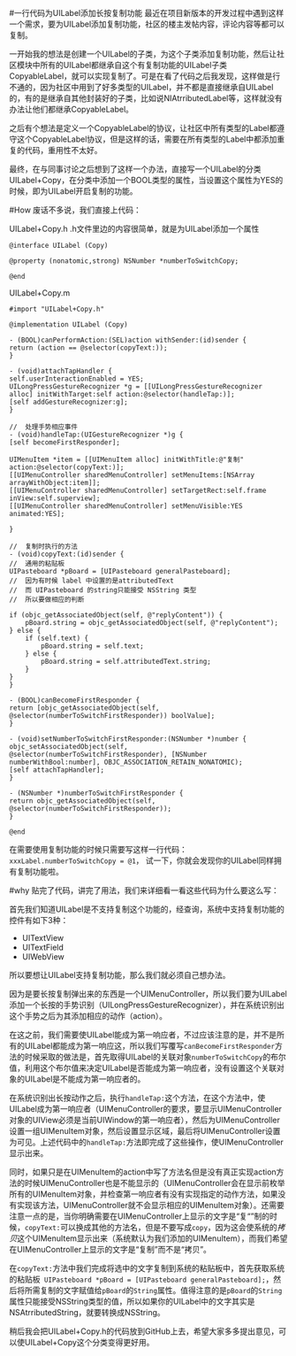 #一行代码为UILabel添加长按复制功能
最近在项目新版本的开发过程中遇到这样一个需求，要为UILabel添加复制功能，社区的楼主发帖内容，评论内容等都可以复制。

一开始我的想法是创建一个UILabel的子类，为这个子类添加复制功能，然后让社区模块中所有的UILabel都继承自这个有复制功能的UILabel子类CopyableLabel，就可以实现复制了。可是在看了代码之后我发现，这样做是行不通的，因为社区中用到了好多类型的UILabel，并不都是直接继承自UILabel的，有的是继承自其他封装好的子类，比如说NIAtrributedLabel等，这样就没有办法让他们都继承CopyableLabel。

之后有个想法是定义一个CopyableLabel的协议，让社区中所有类型的Label都遵守这个CopyableLabel协议，但是这样的话，需要在所有类型的Label中都添加重复的代码，重用性不太好。

最终，在与同事讨论之后想到了这样一个办法，直接写一个UILabel的分类UILabel+Copy，在分类中添加一个BOOL类型的属性，当设置这个属性为YES的时候，即为UILabel开启复制的功能。

#How
废话不多说，我们直接上代码：

UILabel+Copy.h
.h文件里边的内容很简单，就是为UILabel添加一个属性

	@interface UILabel (Copy)
	
	@property (nonatomic,strong) NSNumber *numberToSwitchCopy;
	
	@end
	
UILabel+Copy.m

	#import "UILabel+Copy.h"

	@implementation UILabel (Copy)

	- (BOOL)canPerformAction:(SEL)action withSender:(id)sender {
    return (action == @selector(copyText:));
	}

	- (void)attachTapHandler {
    self.userInteractionEnabled = YES;
    UILongPressGestureRecognizer *g = [[UILongPressGestureRecognizer alloc] initWithTarget:self action:@selector(handleTap:)];
    [self addGestureRecognizer:g];
	}

	//  处理手势相应事件
	- (void)handleTap:(UIGestureRecognizer *)g {
    [self becomeFirstResponder];
    
    UIMenuItem *item = [[UIMenuItem alloc] initWithTitle:@"复制" action:@selector(copyText:)];
    [[UIMenuController sharedMenuController] setMenuItems:[NSArray arrayWithObject:item]];
    [[UIMenuController sharedMenuController] setTargetRect:self.frame inView:self.superview];
    [[UIMenuController sharedMenuController] setMenuVisible:YES animated:YES];
    
	}

	//  复制时执行的方法
	- (void)copyText:(id)sender {
    //  通用的粘贴板
    UIPasteboard *pBoard = [UIPasteboard generalPasteboard];
    //  因为有时候 label 中设置的是attributedText
    //  而 UIPasteboard 的string只能接受 NSString 类型
    //  所以要做相应的判断
    
    if (objc_getAssociatedObject(self, @"replyContent")) {
        pBoard.string = objc_getAssociatedObject(self, @"replyContent");
    } else {
        if (self.text) {
            pBoard.string = self.text;
        } else {
            pBoard.string = self.attributedText.string;
        }
    }
	}

	- (BOOL)canBecomeFirstResponder {
    return [objc_getAssociatedObject(self, @selector(numberToSwitchFirstResponder)) boolValue];
	}

	- (void)setNumberToSwitchFirstResponder:(NSNumber *)number {
    objc_setAssociatedObject(self, @selector(numberToSwitchFirstResponder), [NSNumber numberWithBool:number], OBJC_ASSOCIATION_RETAIN_NONATOMIC);
    [self attachTapHandler];
	}

	- (NSNumber *)numberToSwitchFirstResponder {
    return objc_getAssociatedObject(self, @selector(numberToSwitchFirstResponder));
	}

	@end
	
在需要使用复制功能的时候只需要写这样一行代码：
`xxxLabel.numberToSwitchCopy = @1`，
试一下，你就会发现你的UILabel同样拥有复制功能啦。

#why
贴完了代码，讲完了用法，我们来详细看一看这些代码为什么要这么写：

首先我们知道UILabel是不支持复制这个功能的，经查询，系统中支持复制功能的控件有如下3种：

* UITextView
* UITextField
* UIWebView

所以要想让UILabel支持复制功能，那么我们就必须自己想办法。

因为是要长按复制弹出来的东西是一个UIMenuController，所以我们要为UILabel添加一个长按的手势识别（UILongPressGestureRecognizer），并在系统识别出这个手势之后为其添加相应的动作（action）。

在这之前，我们需要使UILabel能成为第一响应者，不过应该注意的是，并不是所有的UILabel都能成为第一响应这，所以我们写覆写`canBecomeFirstResponder`方法的时候采取的做法是，首先取得UILabel的关联对象`numberToSwitchCopy`的布尔值，利用这个布尔值来决定UILabel是否能成为第一响应者，没有设置这个关联对象的UILabel是不能成为第一响应者的。

在系统识别出长按动作之后，执行`handleTap:`这个方法，在这个方法中，使UILabel成为第一响应者（UIMenuController的要求，要显示UIMenuController对象的UIView必须是当前UIWindow的第一响应者），然后为UIMenuController设置一组UIMenuItem对象，然后设置显示区域，最后将UIMenuController设置为可见。上述代码中的`handleTap:`方法即完成了这些操作，使UIMenuController显示出来。

同时，如果只是在UIMenuItem的action中写了方法名但是没有真正实现action方法的时候UIMenuController也是不能显示的（UIMenuController会在显示前枚举所有的UIMenuItem对象，并检查第一响应者有没有实现指定的动作方法，如果没有实现该方法，UIMenuController就不会显示相应的UIMenuItem对象）。还需要注意一点的是，当你明确需要在UIMenuController上显示的文字是“复“”制的时候，`copyText:`可以换成其他的方法名，但是不要写成`copy`，因为这会使系统的*拷贝*这个UIMenuItem显示出来（系统默认为我们添加的UIMenuItem），而我们希望在UIMenuController上显示的文字是“复制”而不是“拷贝”。

在`copyText:`方法中我们完成将选中的文字复制到系统的粘贴板中，首先获取系统的粘贴板` UIPasteboard *pBoard = [UIPasteboard generalPasteboard];`，然后将所需复制的文字赋值给`pBoard`的`String`属性。值得注意的是`pBoard`的`String`属性只能接受NSString类型的值，所以如果你的UILabel中的文字其实是NSAtrributedString，就要转换成NSString。

稍后我会把UILabel+Copy.h的代码放到GitHub上去，希望大家多多提出意见，可以使UILabel+Copy这个分类变得更好用。